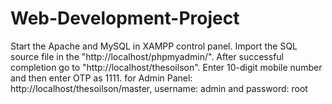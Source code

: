 # Web-Development-Project
Start the Apache and MySQL in XAMPP control panel.
Import the SQL source file in the "http://localhost/phpmyadmin/".
After successful completion go to "http://localhost/thesoilson".
Enter 10-digit mobile number and then enter OTP as 1111.
for Admin Panel: http://localhost/thesoilson/master, 
username: admin and password: root
